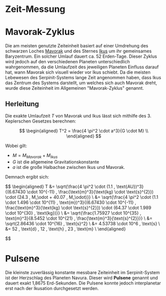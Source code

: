 # Zeit-Messung

# Mavorak-Zyklus
Die am meisten genutzte Zeiteinheit basiert auf einer Umdrehung des schwarzen Loches [Mavorak](/content/Himmelskoerper_/Mavorak/index.md) und des Sternes [Ikus](/content/Himmelskoerper_/Ikus/index.md) um ihr gemeinsames Baryzentrum.
Ein solcher Umlauf dauert ca. 52 Erden-Tage.
Dieser Zyklus wird jedoch auf den verschiedenen Planeten unterschiedlich wahrgenommen, da die Umlaufzeit des jeweiligen Planeten Einfluss darauf hat, wann Mavorak sich visuell wieder vor Ikus schiebt.
Da die meisten Lebewesen des Serpinit-Systems lange Zeit angenommen haben, dass Ikus das Zentrum des Systems darstellt, um welches sich auch Mavorak dreht, wurde diese Zeiteinheit im Allgemeinen "Mavorak-Zyklus" genannt.

## Herleitung 
Die exakte Umlaufzeit $T$ von Mavorak und Ikus lässt sich mithilfe des 3. Keplerschen Gesetzes berechnen:

$$
\begin{aligned}
T^2 = \frac{4 \pi^2 \cdot a^3}{G \cdot M} \\
\end{aligned}
$$

Wobei gilt: 
* $M = M_{Mavorak}+M_{Ikus}$
* $G$ ist die allgemeine Gravitationskonstante 
* $a$ ist die große Halbachse zwischen Ikus und Mavorak.

Demnach ergibt sich:

$$
\begin{aligned}
T &= \sqrt{\frac{4 \pi^2 \cdot (1.1 \, \text{AU})^3}{(6.67430 \cdot 10^{-11} \, \frac{\text{m}^3}{\text{kg} \cdot \text{s}^{2}}) \cdot (24.3 \, M_\odot + 40.07 \, M_\odot)}} \\
&= \sqrt{\frac{4 \pi^2 \cdot (1.1 \cdot 1.496 \cdot 10^{11} \, \text{m})^3}{(6.67430 \cdot 10^{-11} \, \frac{\text{m}^3}{\text{kg} \cdot \text{s}^{2}}) \cdot (64.37 \cdot 1.989 \cdot 10^{30} \, \text{kg})}} \\
&= \sqrt{\frac{1.75927 \cdot 10^{35} \, \text{m}^3}{8.5452 \cdot 10^{21} \, \frac{\text{m}^3}{\text{s}^{2}}}} \\
&= \sqrt{2.86436 \cdot 10^{16} \, \text{s}^2} \\
&= 4.53738 \cdot 10^6 \, \text{s} \\
&= 52 \, \text{d} \, 12 \, \text{h} \, 23 \, \text{m} \\
\end{aligned}

$$


# Pulsene
Die kleinste zuverlässig konstante messbare Zeiteinheit im Serpinit-System ist der Herzschlag des Planeten Navura. 
Dieser wird **Pulsene** genannt und dauert exakt 1,8675 Erd-Sekunden. 
Die Pulsene konnte jedoch interplanetar erst nach der Ikusation durchgesetzt werden.


<!-- Später wurden 1024 Mavorakt-Zyklen zu einer Serpe zusammengefasst (~15 Jahre). Diese Art der modernen Zeitaufzeichnung wird seither weitergeführt. -->
<!-- Je nach Zahlenbasis und Rechnungsart der Völker wurden verschiedene Varianten des Mavorak Zyklus genutzt, wie z.B. Die Duzete der Sylvanars (12 Zyklen = ca. 1,7 Jahre) oder die Fossura der Dampfzwerge (103 Zyklen = ca. 14,8 Jahre). -->
<!-- Der Mavorak-Zyklus wurde ursprünglich von Conius-Lateralen auf 8 471 000 Pulsenen geschätzt, diese Angabe wurde in der Resrubor Akademie jedoch später auf 8 470 984,295581 korrigiert. -->